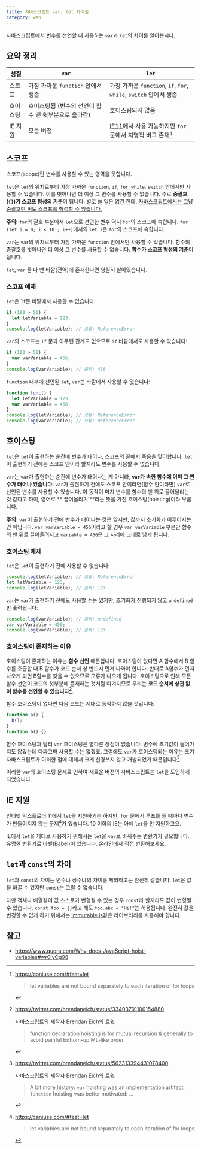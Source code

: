 ```yaml
---
title: 자바스크립트 var, let 차이점
category: web
---
```


자바스크립트에서 변수를 선언할 때 사용하는 `var`과 `let`의 차이를 알아봅시다.

## 요약 정리

| 성질 | `var` | `let` |
|---|---|---|
| 스코프 | 가장 가까운 `function` 안에서 생존 | 가장 가까운 `function`, `if`, `for`, `while`, `switch` 안에서 생존 |
| 호이스팅 | 호이스팅됨 (변수의 선언이 함수 맨 윗부분으로 올라감) | 호이스팅되지 않음 |
| IE 지원 | 모든 버전 | [IE11](https://en.wikipedia.org/wiki/Internet_Explorer_11)에서 사용 가능하지만 `for` 문에서 치명적 버그 존재[^caniuse-let] |

[^caniuse-let]:
    <https://caniuse.com/#feat=let>
    
    > let variables are not bound separately to each iteration of for loops

## 스코프

스코프(scope)란 변수를 사용할 수 있는 영역을 뜻합니다.

`let`은 `let`의 위치로부터 가장 가까운 `function`, `if`, `for`, `while`, `switch` 안에서만 사용할 수 있습니다. 이를 벗어나면 더 이상 그 변수를 사용할 수 없습니다. 주로 **중괄호(`{}`)가 스코프 형성의 기준**이 됩니다. 별로 쓸 일은 없긴 한데, [자바스크립트에서는 그냥 중괄호만 써도 스코프를 형성할 수 있습니다.](https://developer.mozilla.org/en-US/docs/Web/JavaScript/Reference/Statements/block)

**주의:** `for`의 괄호 부분에서 `let`으로 선언한 변수 역시 `for`의 스코프에 속합니다. `for (let i = 0; i < 10 ; i++)`에서의 `let i`은 `for`의 스코프에 속합니다.

`var`는 `var`의 위치로부터 가장 가까운 `function` 안에서만 사용할 수 있습니다. 함수의 중괄호를 벗어나면 더 이상 그 변수를 사용할 수 없습니다. **함수가 스코프 형성의 기준**이 됩니다.

`let`, `var` 둘 다 맨 바깥(전역)에 존재한다면 영원히 살아있습니다.

### 스코프 예제

`let`은 `if문 바깥에서 사용할 수 없습니다:

```js
if (100 > 50) {
  let letVariable = 123;
}
console.log(letVariable); // 오류: ReferenceError
```

`var`의 스코프는 `if` 문과 아무런 관계도 없으므로 `if` 바깥에서도 사용할 수 있습니다:

```js
if (100 > 50) {
  var varVariable = 456;
}
console.log(varVariable); // 출력: 456
```

`function` 내부에 선언된 `let`, `var`는 바깥에서 사용할 수 없습니다:

```js
function func() {
  let letVariable = 123;
  var varVariable = 456;
}
console.log(letVariable); // 오류: ReferenceError
console.log(varVariable); // 오류: ReferenceError
```

## 호이스팅

`let`은 `let`이 출현하는 순간에 변수가 태어나, 스코프의 끝에서 죽음을 맞이합니다. `let`이 출현하기 전에는 스코프 안이라 할지라도 변수를 사용할 수 없습니다.

`var`는 `var`가 출현하는 순간에 변수가 태어나는 게 아니라, **`var`가 속한 함수에 이미 그 변수가 태어나 있습니다.** `var`가 출현하기 전에도 스코프 안이라면(함수 안이라면) `var`로 선언된 변수를 사용할 수 있습니다. 이 동작이 마치 변수를 함수의 맨 위로 끌어올리는 것 같다고 하여, 영어로 **'끌어올리기'**라는 뜻을 가진 호이스팅(hoisting)이라 부릅니다.

**주의:** `var`이 출현하기 전에 변수가 태어나는 것은 맞지만, 값까지 초기화가 이루어지는 건 아닙니다. `var varVariable = 456`이라고 할 경우 `var varVariable` 부분만 함수의 맨 위로 끌어올려지고 `variable = 456`은 그 자리에 그대로 남게 됩니다. 

### 호이스팅 예제

`let`은 `let`이 출현하기 전에 사용할 수 없습니다:

```js
console.log(letVariable); // 오류: ReferenceError
let letVariable = 123;
console.log(letVariable); // 출력: 123
```

`var`는 `var`가 출현하기 전에도 사용할 수는 있지만, 초기화가 진행되지 않고 `undefined`만 출력됩니다:

```js
console.log(varVariable); // 출력: undefined
var varVariable = 456;
console.log(varVariable); // 출력: 123
```

### 호이스팅이 존재하는 이유

호이스팅이 존재하는 이유는 **함수 선언** 때문입니다. 호이스팅이 없다면 A 함수에서 B 함수를 호출할 때 B 함수가 코드 순서 상 반드시 먼저 나와야 합니다. 반대로 A함수가 먼저 나오게 되면 B함수를 찾을 수 없으므로 오류가 나오게 됩니다. 호이스팅으로 인해 모든 함수 선언이 코드의 첫부분에 존재하는 것처럼 여겨지므로 우리는 **코드 순서에 상관 없이 함수를 선언할 수 있습니다[^avoid-painful-order].**

[^avoid-painful-order]:
    <https://twitter.com/brendaneich/status/33403701100154880>
    
    자바스크립트의 제작자 Brendan Eich의 트윗
    
    > function declaration hoisting is for mutual recursion & generally to avoid painful bottom-up ML-like order

함수 호이스팅이 없다면 다음 코드는 제대로 동작하지 않을 것입니다:

```js
function a() {
  b();
}
function b() {}
```

함수 호이스팅과 달리 `var` 호이스팅은 별다른 장점이 없습니다. 변수에 초기값이 들어가지도 않았는데 다짜고짜 사용할 수는 없겠죠. 그럼에도 `var`가 호이스팅되는 이유는 초기 자바스크립트가 이러한 점에 대해서 크게 신경쓰지 않고 개발되었기 때문입니다[^implementation-artifact].

[^implementation-artifact]:
    <https://twitter.com/brendaneich/status/562313394431078400>
    
    자바스크립트의 제작자 Brendan Eich의 트윗
    
    > A bit more history: `var` hoisting was an implementation artifact. `function` hoisting was better motivated: ...

이러한 `var`의 호이스팅 문제로 인하여 새로운 버전의 자바스크립트는 `let`을 도입하게 되었습니다.

## IE 지원

인터넷 익스플로러 11에서 `let`을 지원하기는 하지만, `for` 문에서 루프를 돌 때마다 변수가 만들어지지 않는 문제[^caniuse-let]가 있습니다. 10 이하의 IE는 아예 `let`을 안 지원하고요.

IE에서 `let`을 제대로 사용하기 위해서는 `let`을 `var`로 바꿔주는 변환기가 필요합니다. 유명한 변환기로 [바벨(Babel)](https://babeljs.io/)이 있습니다. [온라인에서 직접 변환해보세요.](https://babeljs.io/repl#?babili=false&browsers=&build=&builtIns=false&spec=false&loose=false&code_lz=GYewTgBAFANgpgFwgSwgXggBgNwogHggEYcUBqMgSggG8AoCCYAVwDsBjBZEViABzDJWCKNXqNG7HgGcQ8AHQwQAcyjJK2BhAC-dLQKEiNdXUA&debug=false&forceAllTransforms=false&shippedProposals=false&circleciRepo=&evaluate=false&fileSize=false&timeTravel=false&sourceType=module&lineWrap=true&presets=es2015%2Creact%2Cstage-2&prettier=false&targets=&version=7.5.5&externalPlugins=)

## `let`과 `const`의 차이

`let`과 `const`의 차이는 변수냐 상수냐의 차이를 제외하고는 완전히 같습니다. `let`은 값을 바꿀 수 있지만 `const`는 그럴 수 없습니다.

다만 객체나 배열같이 값 스스로가 변형될 수 있는 경우 `const`라 할지라도 값이 변형될 수 있습니다. `const foo = {}`라고 해도 `foo.abc = "Hi!"`는 허용됩니다. 완전히 값을 변경할 수 없게 하기 위해서는 [Immutable.js](https://immutable-js.github.io/immutable-js/)같은 라이브러리를 사용해야 합니다.

## 참고

- <https://www.quora.com/Why-does-JavaScript-hoist-variables#wr0IyCg98>
